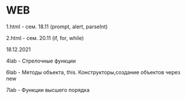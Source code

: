 # WEB

1.html - сем. 18.11 (prompt, alert, parseInt)

2.html - сем. 20.11 (if, for, while)

18.12.2021

4lab - Стрелочные функции

6lab - Методы объекта, this. Конструкторы,создание объектов через new

7lab - Функции высшего порядка
